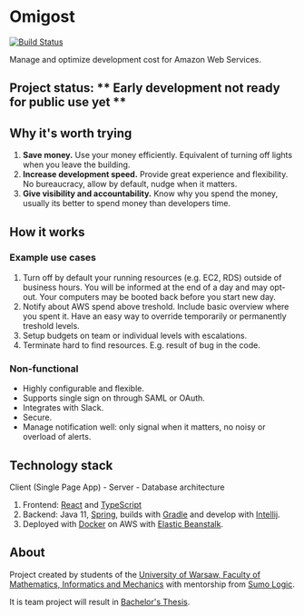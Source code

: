 # Omigost
[![Build Status](https://travis-ci.org/Omigost/Omigost.svg?branch=master)](https://travis-ci.org/Omigost/Omigost)

Manage and optimize development cost for Amazon Web Services.

## Project status: ** Early development not ready for public use yet **

## Why it's worth trying

1. **Save money.** Use your money efficiently. Equivalent of turning off lights when you leave the building.
2. **Increase development speed.** Provide great experience and flexibility. No bureaucracy, allow by default, nudge when it matters.
3. **Give visibility and accountability.** Know why you spend the money, usually its better to spend money than developers time.

## How it works

### Example use cases
1. Turn off by default your running resources (e.g. EC2, RDS) outside of business hours. You will be informed at the end of a day and may opt-out. Your computers may be booted back before you start new day.
2. Notify about AWS spend above treshold. Include basic overview where you spent it. Have an easy way to override temporarily or permanently treshold levels.
3. Setup budgets on team or individual levels with escalations.
4. Terminate hard to find resources. E.g. result of bug in the code.

### Non-functional

- Highly configurable and flexible.
- Supports single sign on through SAML or OAuth.
- Integrates with Slack.
- Secure.
- Manage notification well: only signal when it matters, no noisy or overload of alerts.

## Technology stack

Client (Single Page App) - Server - Database architecture

1. Frontend: [React](https://reactjs.org/) and [TypeScript](https://www.typescriptlang.org/)
2. Backend: Java 11, [Spring](https://spring.io/), builds with [Gradle](https://gradle.org/) and develop with [Intellij](https://www.jetbrains.com/idea/).
3. Deployed with [Docker](https://www.docker.com/) on AWS with [Elastic Beanstalk](https://aws.amazon.com/elasticbeanstalk/).

## About

Project created by students of the [University of Warsaw, Faculty of Mathematics, Informatics and Mechanics](https://www.mimuw.edu.pl/en) with mentorship from [Sumo Logic](https://www.sumologic.com/).

It is team project will result in [Bachelor's Thesis](https://github.com/Omigost/Docs).
